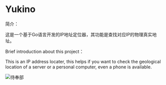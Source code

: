 # Yukino
简介：

这是一个基于Go语言开发的IP地址定位器，其功能是查找对应IP的物理真实地址。

Brief introduction about this project：

This is an IP address locater, this helps if you want to check the geological location of a server or a personal computer, even a phone is available.

![侍奉部](https://user-images.githubusercontent.com/69574926/113708348-b0201f00-9713-11eb-9ebc-d86066d2e8b3.png)



